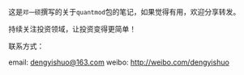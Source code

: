 这是`邓一硕`撰写的关于`quantmod`包的笔记，如果觉得有用，欢迎分享转发。

持续关注投资领域，让投资变得更简单！

联系方式：

email: dengyishuo@163.com
weibo: http://weibo.com/dengyishuo
